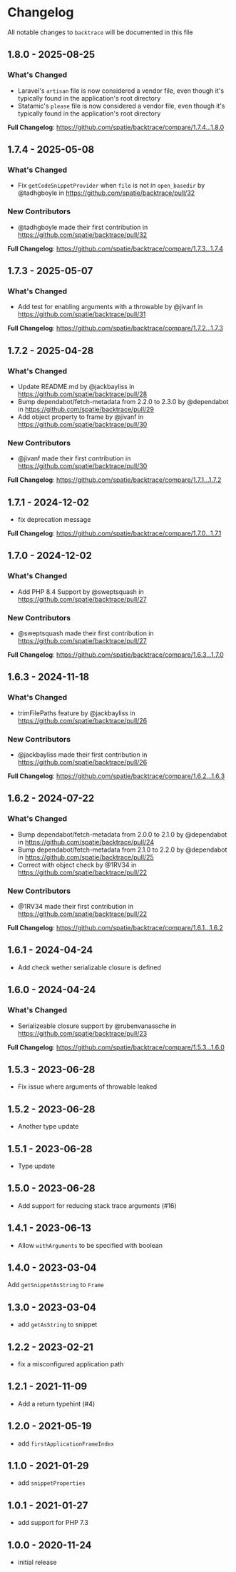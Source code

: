 # Changelog

All notable changes to `backtrace` will be documented in this file

## 1.8.0 - 2025-08-25

### What's Changed

- Laravel's `artisan` file is now considered a vendor file, even though it's typically found in the application's root directory
- Statamic's `please` file is now considered a vendor file, even though it's typically found in the application's root directory

**Full Changelog**: https://github.com/spatie/backtrace/compare/1.7.4...1.8.0

## 1.7.4 - 2025-05-08

### What's Changed

* Fix `getCodeSnippetProvider` when `file` is not in `open_basedir` by @tadhgboyle in https://github.com/spatie/backtrace/pull/32

### New Contributors

* @tadhgboyle made their first contribution in https://github.com/spatie/backtrace/pull/32

**Full Changelog**: https://github.com/spatie/backtrace/compare/1.7.3...1.7.4

## 1.7.3 - 2025-05-07

### What's Changed

* Add test for enabling arguments with a throwable by @jivanf in https://github.com/spatie/backtrace/pull/31

**Full Changelog**: https://github.com/spatie/backtrace/compare/1.7.2...1.7.3

## 1.7.2 - 2025-04-28

### What's Changed

* Update README.md by @jackbayliss in https://github.com/spatie/backtrace/pull/28
* Bump dependabot/fetch-metadata from 2.2.0 to 2.3.0 by @dependabot in https://github.com/spatie/backtrace/pull/29
* Add object property to frame by @jivanf in https://github.com/spatie/backtrace/pull/30

### New Contributors

* @jivanf made their first contribution in https://github.com/spatie/backtrace/pull/30

**Full Changelog**: https://github.com/spatie/backtrace/compare/1.7.1...1.7.2

## 1.7.1 - 2024-12-02

- fix deprecation message

**Full Changelog**: https://github.com/spatie/backtrace/compare/1.7.0...1.7.1

## 1.7.0 - 2024-12-02

### What's Changed

* Add PHP 8.4 Support by @sweptsquash in https://github.com/spatie/backtrace/pull/27

### New Contributors

* @sweptsquash made their first contribution in https://github.com/spatie/backtrace/pull/27

**Full Changelog**: https://github.com/spatie/backtrace/compare/1.6.3...1.7.0

## 1.6.3 - 2024-11-18

### What's Changed

* trimFilePaths feature  by @jackbayliss in https://github.com/spatie/backtrace/pull/26

### New Contributors

* @jackbayliss made their first contribution in https://github.com/spatie/backtrace/pull/26

**Full Changelog**: https://github.com/spatie/backtrace/compare/1.6.2...1.6.3

## 1.6.2 - 2024-07-22

### What's Changed

* Bump dependabot/fetch-metadata from 2.0.0 to 2.1.0 by @dependabot in https://github.com/spatie/backtrace/pull/24
* Bump dependabot/fetch-metadata from 2.1.0 to 2.2.0 by @dependabot in https://github.com/spatie/backtrace/pull/25
* Correct with object check by @1RV34 in https://github.com/spatie/backtrace/pull/22

### New Contributors

* @1RV34 made their first contribution in https://github.com/spatie/backtrace/pull/22

**Full Changelog**: https://github.com/spatie/backtrace/compare/1.6.1...1.6.2

## 1.6.1 - 2024-04-24

- Add check wether serializable closure is defined

## 1.6.0 - 2024-04-24

### What's Changed

* Serializeable closure support by @rubenvanassche in https://github.com/spatie/backtrace/pull/23

**Full Changelog**: https://github.com/spatie/backtrace/compare/1.5.3...1.6.0

## 1.5.3 - 2023-06-28

- Fix issue where arguments of throwable leaked

## 1.5.2 - 2023-06-28

- Another type update

## 1.5.1 - 2023-06-28

- Type update

## 1.5.0 - 2023-06-28

- Add support for reducing stack trace arguments (#16)

## 1.4.1 - 2023-06-13

- Allow `withArguments` to be specified with boolean

## 1.4.0 - 2023-03-04

Add `getSnippetAsString` to `Frame`

## 1.3.0 - 2023-03-04

- add `getAsString` to snippet

## 1.2.2 - 2023-02-21

- fix a misconfigured application path

## 1.2.1 - 2021-11-09

- Add a return typehint (#4)

## 1.2.0 - 2021-05-19

- add `firstApplicationFrameIndex`

## 1.1.0 - 2021-01-29

- add `snippetProperties`

## 1.0.1 - 2021-01-27

- add support for PHP 7.3

## 1.0.0 - 2020-11-24

- initial release
